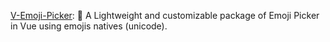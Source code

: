 [V-Emoji-Picker](https://github.com/joaoeudes7/V-Emoji-Picker): 🌟 A Lightweight and customizable package of Emoji Picker in Vue using emojis natives (unicode).
